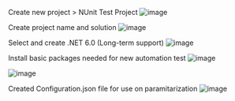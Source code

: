 Create new project > NUnit Test Project
![image](https://user-images.githubusercontent.com/70570440/162964032-0ca3f85f-4857-4514-bfe0-7b893f2b6b71.png)

Create project name and solution
![image](https://user-images.githubusercontent.com/70570440/162964400-c2580a7e-a36b-4088-9acd-acf5c322124f.png)

Select and create .NET 6.0 (Long-term support)
![image](https://user-images.githubusercontent.com/70570440/162964567-fa541a00-34c6-4060-ad4e-a1b389872bf3.png)

Install basic packages needed for new automation test
![image](https://user-images.githubusercontent.com/70570440/162964892-f0ca1934-cea4-4eb0-ad96-605e36bbe980.png)

![image](https://user-images.githubusercontent.com/70570440/162964912-3acfb1ce-f4d6-4850-8592-7c82882a683e.png)

Created Configuration.json file for use on paramitarization
![image](https://user-images.githubusercontent.com/70570440/162965077-8fbed14d-08cb-4252-b688-62db16bd145a.png)
